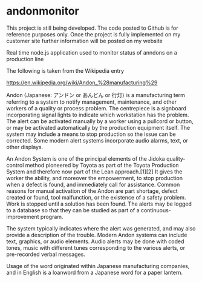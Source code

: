 # andonmonitor
This project is still being developed. The code posted to Github is for reference purposes only. Once the project is fully implemented on my customer site further information will be posted on my website

Real time node.js application used to monitor status of anndons on a production line

The following is taken from the Wikipedia entry

https://en.wikipedia.org/wiki/Andon_%28manufacturing%29

Andon (Japanese: アンドン or あんどん or 行灯) is a manufacturing term referring to a system to notify management, maintenance, and other workers of a quality or process problem. The centrepiece is a signboard incorporating signal lights to indicate which workstation has the problem. The alert can be activated manually by a worker using a pullcord or button, or may be activated automatically by the production equipment itself. The system may include a means to stop production so the issue can be corrected. Some modern alert systems incorporate audio alarms, text, or other displays.

An Andon System is one of the principal elements of the Jidoka quality-control method pioneered by Toyota as part of the Toyota Production System and therefore now part of the Lean approach.[1][2] It gives the worker the ability, and moreover the empowerment, to stop production when a defect is found, and immediately call for assistance. Common reasons for manual activation of the Andon are part shortage, defect created or found, tool malfunction, or the existence of a safety problem. Work is stopped until a solution has been found. The alerts may be logged to a database so that they can be studied as part of a continuous-improvement program.

The system typically indicates where the alert was generated, and may also provide a description of the trouble. Modern Andon systems can include text, graphics, or audio elements. Audio alerts may be done with coded tones, music with different tunes corresponding to the various alerts, or pre-recorded verbal messages.

Usage of the word originated within Japanese manufacturing companies, and in English is a loanword from a Japanese word for a paper lantern.
